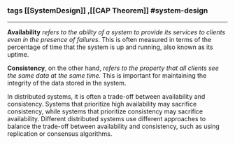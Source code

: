 ### tags [[SystemDesign]] ,[[CAP Theorem]] #system-design 
---

**Availability** *refers to the ability of a system to provide its services to clients even in the presence of failures*. This is often measured in terms of the percentage of time that the system is up and running, also known as its uptime.

**Consistency**, on the other hand, *refers to the property that all clients see the same data at the same time.* This is important for maintaining the integrity of the data stored in the system.

In distributed systems, it is often a trade-off between availability and consistency. Systems that prioritize high availability may sacrifice consistency, while systems that prioritize consistency may sacrifice availability. Different distributed systems use different approaches to balance the trade-off between availability and consistency, such as using replication or consensus algorithms.